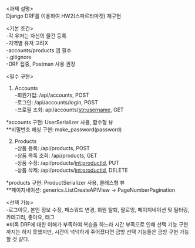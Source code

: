 <과제 설명>  
Django DRF를 이용하여 HW2(스파르타마켓) 재구현  

<기본 조건>  
-각 유저는 자신의 물건 등록  
-지역별 유저 고려X  
-accounts/products 앱 필수  
-.gitignore  
-DRF 집중, Postman 사용 권장  
  
<필수 구현>  
1. Accounts  
-회원가입: /api/accounts, POST  
-로그인: /api/accounts/login, POST  
-프로필 조회: api/accounts/<str:username>, GET  

*accounts 구현: UserSerializer 사용, 함수형 뷰  
**비밀번호 해싱 구현: make_password(password)  

2. Products  
-상품 등록: /api/products, POST  
-상품 목록 조회: /api/products, GET  
-상품 수정: /api/products/<int:productId>, PUT  
-상품 삭제: /api/products/<int:productId>, DELETE  

*products 구현: ProductSerializer 사용, 클래스형 뷰  
**페이지네이션: generics.ListCreateAPIView -> PageNumberPagination  

<선택 기능>  
-로그아웃, 본인 정보 수정, 패스워드 변경, 회원 탈퇴, 팔로잉, 페이지네이션 및 필터링, 카테고리, 좋아요, 태그  
※비록 DRF에 대한 이해가 부족하여 복습을 하느라 시간 부족으로 인해 선택 기능 구현까지는 하지 못했지만, 시간이 넉넉하게 주어졌다면 금방 선택 기능들은 금방 구현 가능할 것 같다. 
